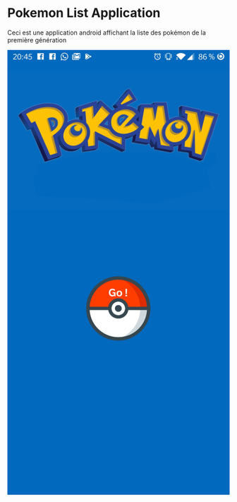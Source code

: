 <link href="style.css" rel="stylesheet"></link>

# Pokemon List Application #
Ceci est une application android affichant la liste des pokémon de la première génération

<img id="screenshot" src="/myfolder/Screenshot_1.jpg">

<!-- ![screenshot](../master/myfolder/Screenshot_1.jpg)
 -->
